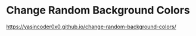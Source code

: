 ﻿# Change Random Background Colors

https://yasincoder0x0.github.io/change-random-background-colors/
